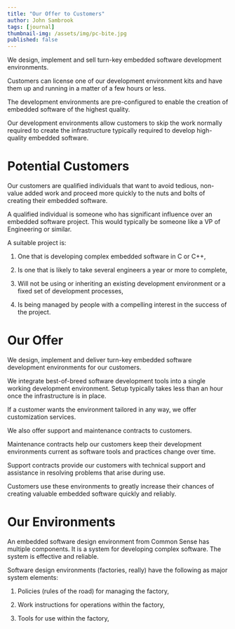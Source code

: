 ```yaml
---
title: "Our Offer to Customers"
author: John Sambrook
tags: [journal]
thumbnail-img: /assets/img/pc-bite.jpg
published: false
---
```


We design, implement and sell turn-key embedded software development
environments.

Customers can license one of our development environment kits and have 
them up and running in a matter of a few hours or less.

The development environments are pre-configured to enable the creation
of embedded software of the highest quality.

Our development environments allow customers to skip the work normally
required to create the infrastructure typically required to develop
high-quality embedded software.

# Potential Customers

Our customers are qualified individuals that want to avoid tedious,
non-value added work and proceed more quickly to the nuts and bolts of
creating their embedded software.

A qualified individual is someone who has significant influence over
an embedded software project. This would typically be someone like a
VP of Engineering or similar.

A suitable project is:

1. One that is developing complex embedded software in C or C++,

2. Is one that is likely to take several engineers a year or more to
   complete,

3. Will not be using or inheriting an existing development environment
   or a fixed set of development processes,
   
4. Is being managed by people with a compelling interest in the
   success of the project.
   
# Our Offer

We design, implement and deliver turn-key embedded software
development environments for our customers.

We integrate best-of-breed software development tools into a single
working development environment. Setup typically takes less than an
hour once the infrastructure is in place. 

If a customer wants the environment tailored in any way, we offer
customization services.

We also offer support and maintenance contracts to customers.

Maintenance contracts help our customers keep their development
environments current as software tools and practices change over time.

Support contracts provide our customers with technical support and 
assistance in resolving problems that arise during use.


Customers use these environments to greatly increase their chances 
of creating valuable embedded software quickly and reliably.

# Our Environments

An embedded software design environment from Common Sense has multiple
components. It is a system for developing complex software. The system
is effective and reliable.

Software design environments (factories, really) have the following as 
major system elements:

1. Policies (rules of the road) for managing the factory,

2. Work instructions for operations within the factory, 

3. Tools for use within the factory,














